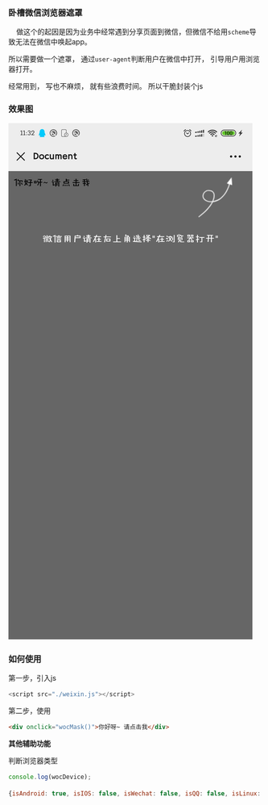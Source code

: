 ### 卧槽微信浏览器遮罩

&nbsp;&nbsp;&nbsp;&nbsp;做这个的起因是因为业务中经常遇到分享页面到微信，但微信不给用`scheme`导致无法在微信中唤起app。

所以需要做一个遮罩， 通过`user-agent`判断用户在微信中打开， 引导用户用浏览器打开。

经常用到， 写也不麻烦， 就有些浪费时间。 所以干脆封装个js



### 效果图

![](demo.jpg)



### 如何使用

第一步，引入js


```javascript
<script src="./weixin.js"></script>
```

第二步，使用


```html
<div onclick="wocMask()">你好呀~ 请点击我</div>
```



**其他辅助功能**

判断浏览器类型
```javascript
console.log(wocDevice);

{isAndroid: true, isIOS: false, isWechat: false, isQQ: false, isLinux: true}
```